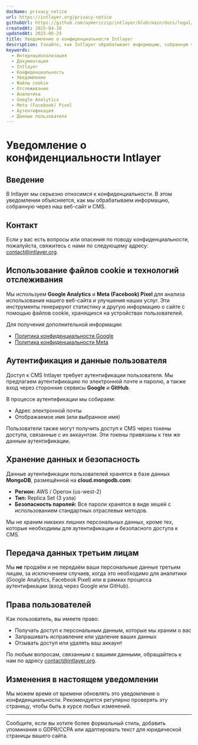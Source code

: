 ```yaml
---
docName: privacy_notice
url: https://intlayer.org/privacy-notice
githubUrl: https://github.com/aymericzip/intlayer/blob/main/docs/legal/ru/privacy_notice.md
createdAt: 2025-04-18
updatedAt: 2025-06-29
title: Уведомление о конфиденциальности Intlayer
description: Узнайте, как Intlayer обрабатывает информацию, собранную через наш веб-сайт и CMS. Следуйте документации, чтобы понять различные форматы и варианты использования.
keywords:
  - Интернационализация
  - Документация
  - Intlayer
  - Конфиденциальность
  - Уведомление
  - Файлы cookie
  - Отслеживание
  - Аналитика
  - Google Analytics
  - Meta (Facebook) Pixel
  - Аутентификация
  - Данные пользователя
---
```


# Уведомление о конфиденциальности Intlayer

## Введение

В Intlayer мы серьезно относимся к конфиденциальности. В этом уведомлении объясняется, как мы обрабатываем информацию, собранную через наш веб-сайт и CMS.

## Контакт

Если у вас есть вопросы или опасения по поводу конфиденциальности, пожалуйста, свяжитесь с нами по следующему адресу: [contact@intlayer.org](mailto:contact@intlayer.org).

## Использование файлов cookie и технологий отслеживания

Мы используем **Google Analytics** и **Meta (Facebook) Pixel** для анализа использования нашего веб-сайта и улучшения наших услуг. Эти инструменты генерируют статистику и другую информацию о сайте с помощью файлов cookie, хранящихся на устройствах пользователей.

Для получения дополнительной информации:

- [Политика конфиденциальности Google](https://policies.google.com/privacy)
- [Политика конфиденциальности Meta](https://www.facebook.com/privacy/policy)

## Аутентификация и данные пользователя

Доступ к CMS Intlayer требует аутентификации пользователя. Мы предлагаем аутентификацию по электронной почте и паролю, а также вход через сторонние сервисы **Google** и **GitHub**.

В процессе аутентификации мы собираем:

- Адрес электронной почты
- Отображаемое имя (или выбранное имя)

Пользователи также могут получить доступ к CMS через токены доступа, связанные с их аккаунтом. Эти токены привязаны к тем же данным аутентификации.

## Хранение данных и безопасность

Данные аутентификации пользователей хранятся в базе данных **MongoDB**, размещённой на **cloud.mongodb.com**:

- **Регион:** AWS / Орегон (us-west-2)
- **Тип:** Replica Set (3 узла)
- **Безопасность паролей:** Все пароли хранятся в виде хешей с использованием стандартных отраслевых методов.

Мы не храним никаких лишних персональных данных, кроме тех, которые необходимы для аутентификации и безопасного доступа к CMS.

## Передача данных третьим лицам

Мы **не** продаём и не передаём ваши персональные данные третьим лицам, за исключением случаев, когда это необходимо для аналитики (Google Analytics, Facebook Pixel) или в рамках процесса аутентификации (вход через Google или GitHub).

## Права пользователей

Как пользователь, вы имеете право:

- Получать доступ к персональным данным, которые мы храним о вас
- Запрашивать исправление или удаление ваших данных
- Отзывать доступ или удалять ваш аккаунт

По любым вопросам, связанным с вашими данными, обращайтесь к нам по адресу [contact@intlayer.org](mailto:contact@intlayer.org).

## Изменения в настоящем уведомлении

Мы можем время от времени обновлять это уведомление о конфиденциальности. Рекомендуется регулярно проверять эту страницу, чтобы быть в курсе любых изменений.

---

Сообщите, если вы хотите более формальный стиль, добавить упоминания о GDPR/CCPA или адаптировать текст для юридической страницы вашего сайта.
